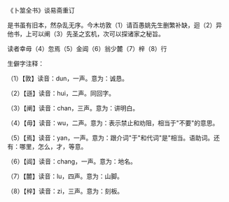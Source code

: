 《卜筮全书》谈易斋重订

是书虽有旧本，然杂乱无序。今木坊敦（1）请百愚姚先生删繁补缺，迴（2）异他书，上可以阐（3）先圣之玄机，次可以探诸家之秘旨。

读者幸毋（4）忽焉（5）金阊（6）翁少麓（7）梓（8）行

生僻字注释：

（1）【敦】读音：dun，一声。意为：诚恳。

（2）【遜】读音：hui，二声。同回字。

（3）【阐】读音：chan，三声。意为：讲明白。

（4）【毋】读音：wu，二声。意为：表示禁止和劝阻，相当于"不要"的意思。

（5）【焉】读音：yan，一声。意为：跟介词"于"和代词"是"相当。语助词。还有：哪里，怎么，才，等意。

（6）【阊】读音：chang，一声。意为：地名。

（7）【麓】读音：lu，四声。意为：山脚。

（8）【梓】读音：zi，三声。意为：刻板。

